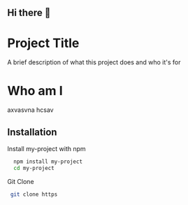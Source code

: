 ## Hi there 👋

<!--
**Neha032003/Neha032003** is a ✨ _special_ ✨ repository because its `README.md` (this file) appears on your GitHub profile.

Here are some ideas to get you started:

- 🔭 I’m currently working on ...
- 🌱 I’m currently learning ...
- 👯 I’m looking to collaborate on ...
- 🤔 I’m looking for help with ...
- 💬 Ask me about ...
- 📫 How to reach me: ...
- 😄 Pronouns: ...
- ⚡ Fun fact: ...
-->


# Project Title

A brief description of what this project does and who it's for

# Who am I

axvasvna hcsav
## Installation

Install my-project with npm

```bash
  npm install my-project
  cd my-project
```

Git Clone

```bash
 git clone https
```
